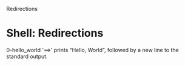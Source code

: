 Redirections
# Shell: Redirections
0-hello_world '==>' prints “Hello, World”, followed by a new line to the standard output.
